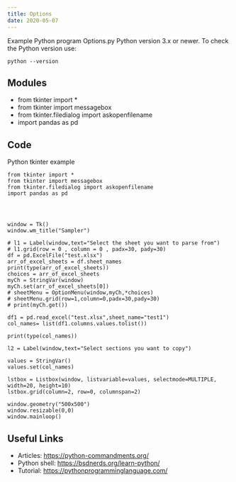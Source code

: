 ```yaml
---
title: Options
date: 2020-05-07
---
```

Example Python program Options.py
Python version 3.x or newer.
To check the Python version use:

    python --version

## Modules

* from tkinter import *
* from tkinter import messagebox
* from tkinter.filedialog import askopenfilename
* import pandas as pd 

## Code

Python tkinter example

    from tkinter import *
    from tkinter import messagebox
    from tkinter.filedialog import askopenfilename
    import pandas as pd 
    
    
    
    
    window = Tk() 
    window.wm_title("Sampler")
    
    # l1 = Label(window,text="Select the sheet you want to parse from")
    # l1.grid(row = 0 , column = 0 , padx=30, pady=30) 
    df = pd.ExcelFile("test.xlsx")
    arr_of_excel_sheets = df.sheet_names
    print(type(arr_of_excel_sheets))
    choices = arr_of_excel_sheets
    myCh = StringVar(window)
    myCh.set(arr_of_excel_sheets[0])
    # sheetMenu = OptionMenu(window,myCh,*choices)
    # sheetMenu.grid(row=1,column=0,padx=30,pady=30)
    # print(myCh.get())
    
    df1 = pd.read_excel("test.xlsx",sheet_name="test1")
    col_names= list(df1.columns.values.tolist())
    
    print(type(col_names))
    
    l2 = Label(window,text="Select sections you want to copy")
    
    values = StringVar()
    values.set(col_names)
    
    lstbox = Listbox(window, listvariable=values, selectmode=MULTIPLE, width=20, height=10)
    lstbox.grid(column=2, row=0, columnspan=2)
    
    window.geometry("500x500")
    window.resizable(0,0)
    window.mainloop()
    
    

## Useful Links

- Articles: https://python-commandments.org/
- Python shell: https://bsdnerds.org/learn-python/
- Tutorial: https://pythonprogramminglanguage.com/
